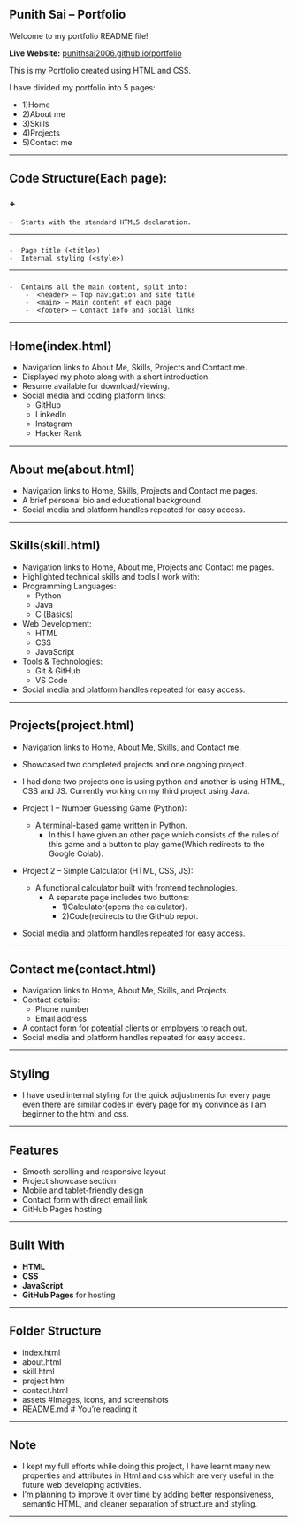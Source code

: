## Punith Sai – Portfolio

Welcome to my portfolio README file!  

**Live Website:** [punithsai2006.github.io/portfolio](https://punithsai2006.github.io/portfolio/)

This is my Portfolio created using HTML and CSS.

I have divided my portfolio into 5 pages:

-  1)Home
-  2)About me
-  3)Skills
-  4)Projects
-  5)Contact me

---

## Code Structure(Each page):

### <!DOCTYPE html> + <html>	
	-  Starts with the standard HTML5 declaration.

---

### <head>
	-  Page title (<title>)
	-  Internal styling (<style>)

---

### <body>
	-  Contains all the main content, split into:
		-  <header> – Top navigation and site title
		-  <main> – Main content of each page
		-  <footer> – Contact info and social links

---

##  Home(index.html)

-  Navigation links to About Me, Skills, Projects and Contact me.
-  Displayed my photo along with a short introduction.
-  Resume available for download/viewing.
-  Social media and coding platform links:
	-  GitHub
	-  LinkedIn
	-  Instagram
	-  Hacker Rank

---

##  About me(about.html)

-  Navigation links to Home, Skills, Projects and Contact me pages.
-  A brief personal bio and educational background.
-  Social media and platform handles repeated for easy access.

---

##  Skills(skill.html)

-  Navigation links to Home, About me, Projects and Contact me pages.
-  Highlighted technical skills and tools I work with:
-  Programming Languages:
	-  Python
	-  Java
	-  C (Basics)
-  Web Development:
	-  HTML
	-  CSS
	-  JavaScript
-  Tools & Technologies:
	-  Git & GitHub
	-  VS Code
-  Social media and platform handles repeated for easy access.

---

##  Projects(project.html)

-  Navigation links to Home, About Me, Skills, and Contact me.
-  Showcased two completed projects and one ongoing project.
-  I had done two projects one is using python and another is using HTML, CSS and JS. Currently working on my third project using Java.
-  Project 1 – Number Guessing Game (Python):
	-  A terminal-based game written in Python.
		-  In this I have given an other page which consists of the rules of this game and a button to play game(Which redirects to the Google Colab).

-  Project 2 – Simple Calculator (HTML, CSS, JS):
	-  A functional calculator built with frontend technologies.
		-  A separate page includes two buttons: 
			-  1)Calculator(opens the calculator).
			-  2)Code(redirects to the GitHub repo).
-  Social media and platform handles repeated for easy access.

---

##  Contact me(contact.html)

-  Navigation links to Home, About Me, Skills, and Projects.
-  Contact details:
	-  Phone number
	-  Email address
-  A contact form for potential clients or employers to reach out.
-  Social media and platform handles repeated for easy access.


---

##  Styling

-  I have used internal styling for the quick adjustments for every page even there are similar codes in every page for my convince as I am beginner to the html and css.

---  

##  Features

-  Smooth scrolling and responsive layout
-  Project showcase section
-  Mobile and tablet-friendly design
-  Contact form with direct email link
-  GitHub Pages hosting

---

##  Built With

- **HTML**
- **CSS**
- **JavaScript**
- **GitHub Pages** for hosting

---

## Folder Structure

-  index.html
-  about.html
-  skill.html
-  project.html
-  contact.html
-  assets          #Images, icons, and screenshots  
-  README.md       # You’re reading it 

---

## Note

-  I kept my full efforts while doing this project, I have learnt many new properties and attributes in Html and css which are very useful in the future web developing activities.
-  I’m planning to improve it over time by adding better responsiveness, semantic HTML, and cleaner separation of structure and styling.

---
